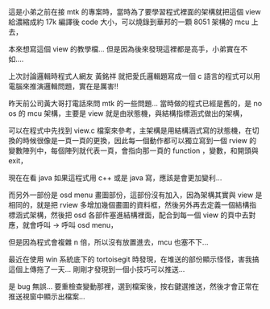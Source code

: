  這是小弟之前在接 mtk 的專案時，當時為了要學習程式裡面的架構就把這個 view 給濃縮成約 17k 編譯後 code 大小，可以燒錄到華邦的一顆 8051 架構的 mcu 上去，

本來想寫這個 view 的教學檔... 但是因為後來發現這裡都是高手，小弟實在不如....

上次討論邏輯時程式人網友 黃銘祥 就把愛氏邏輯題寫成一個 c 語言的程式可以用電腦來推演邏輯問題，實在是厲害!!

昨天前公司黃大哥打電話來問 mtk 的一些問題... 當時做的程式已經是舊的，是 no os 的 mcu 架構，主要是 view 就是由狀態機，與結構指標涵式做出的架構，

可以在程式中先找到 view.c 檔案來參考，主架構是用結構涵式寫的狀態機，在切換的時候很像是一頁一頁的更換，因此每一個動作都可以獨立寫到一個 rview 的變數陣列中，每個陣列就代表一頁，會指向那一頁的 function ，變數，和開頭與 exit，

現在在看 java 如果這程式用 c++ 或是 java 寫，應該是會更加變利...

而另外一部份是 osd menu 畫圖部份，這部份沒有加入，因為架構其實與 view 是相同的，就是把 rview 多增加幾個畫圖的資料框，然後另外再去定義一個結構指標涵式架構，然後把 osd 各部件塞進結構裡面，配合到每一個 view 的頁中去對應，就會呼叫 -> 呼叫 osd menu，

但是因為程式會複雜 n 倍，所以沒有放置進去，mcu 也塞不下...

最近在使用 win 系統底下的 tortoisegit 時發現，在堆送的部份顯示怪怪，害我搞這個上傳拖了一天... 剛剛才發現到一個小技巧可以推送...

是 bug 無誤... 要重檢查變動那裡，選到檔案後，按右鍵選推送，然後才會正常在推送視窗中顯示出檔案...
